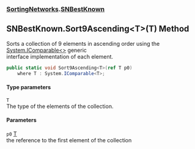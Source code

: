 ### [SortingNetworks](SortingNetworks.md 'SortingNetworks').[SNBestKnown](SortingNetworks_SNBestKnown.md 'SortingNetworks.SNBestKnown')
## SNBestKnown.Sort9Ascending&lt;T&gt;(T) Method
Sorts a collection of 9 elements in ascending order using the [System.IComparable&lt;&gt;](https://docs.microsoft.com/en-us/dotnet/api/System.IComparable-1 'System.IComparable`1') generic  
interface implementation of each element.  
```csharp
public static void Sort9Ascending<T>(ref T p0)
    where T : System.IComparable<T>;
```
#### Type parameters
<a name='SortingNetworks_SNBestKnown_Sort9Ascending_T_(T)_T'></a>
`T`  
The type of the elements of the collection.
  
#### Parameters
<a name='SortingNetworks_SNBestKnown_Sort9Ascending_T_(T)_p0'></a>
`p0` [T](SortingNetworks_SNBestKnown_Sort9Ascending_T_(T).md#SortingNetworks_SNBestKnown_Sort9Ascending_T_(T)_T 'SortingNetworks.SNBestKnown.Sort9Ascending&lt;T&gt;(T).T')  
the reference to the first element of the collection
  
